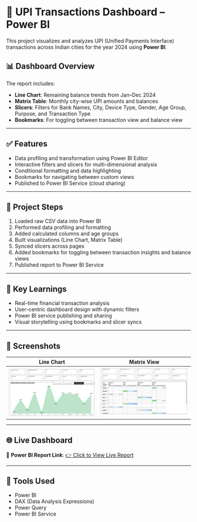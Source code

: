 # 💸 UPI Transactions Dashboard – Power BI 

This project visualizes and analyzes UPI (Unified Payments Interface) transactions across Indian cities for the year 2024 using **Power BI**.

## 📊 Dashboard Overview

The report includes:
- **Line Chart**: Remaining balance trends from Jan–Dec 2024
- **Matrix Table**: Monthly city-wise UPI amounts and balances
- **Slicers**: Filters for Bank Names, City, Device Type, Gender, Age Group, Purpose, and Transaction Type
- **Bookmarks**: For toggling between transaction view and balance view

---

## ✅ Features

- Data profiling and transformation using Power BI Editor
- Interactive filters and slicers for multi-dimensional analysis
- Conditional formatting and data highlighting
- Bookmarks for navigating between custom views
- Published to Power BI Service (cloud sharing)

---

## 📁 Project Steps

1. Loaded raw CSV data into Power BI
2. Performed data profiling and formatting
3. Added calculated columns and age groups
4. Built visualizations (Line Chart, Matrix Table)
5. Synced slicers across pages
6. Added bookmarks for toggling between transaction insights and balance views
7. Published report to Power BI Service

---

## 🧠 Key Learnings

- Real-time financial transaction analysis
- User-centric dashboard design with dynamic filters
- Power BI service publishing and sharing
- Visual storytelling using bookmarks and slicer syncs

---

## 📸 Screenshots

| Line Chart | Matrix View |
|------------|--------------|
| ![Line Chart](https://github.com/dhanushkundavaram/UPI-Transactions-PowerBI-Dashboard/blob/main/UPI%20line%20chart%20Transactions.png) | ![Matrix](https://github.com/dhanushkundavaram/UPI-Transactions-PowerBI-Dashboard/blob/main/UPI%20Matrix%20View.png) |

---

## 🌐 Live Dashboard

📍 **Power BI Report Link**: [👉 Click to View Live Report](<https://github.com/dhanushkundavaram/UPI-Transactions-PowerBI-Dashboard/blob/main/UPI%20Transactions.pbit>)


---

## 🚀 Tools Used

- Power BI
- DAX (Data Analysis Expressions)
- Power Query
- Power BI Service

